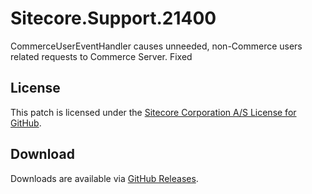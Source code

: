 # Sitecore.Support.21400
CommerceUserEventHandler causes unneeded, non-Commerce users related requests to Commerce Server. Fixed

## License  
This patch is licensed under the [Sitecore Corporation A/S License for GitHub](https://github.com/sitecoresupport/Sitecore.Support.21400/blob/master/LICENSE).  

## Download  
Downloads are available via [GitHub Releases](https://github.com/sitecoresupport/Sitecore.Support.21400/releases).  
